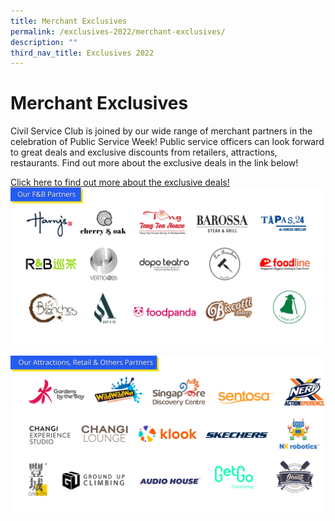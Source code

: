 ```yaml
---
title: Merchant Exclusives
permalink: /exclusives-2022/merchant-exclusives/
description: ""
third_nav_title: Exclusives 2022
---
```



# Merchant Exclusives

Civil Service Club is joined by our wide range of merchant partners in the celebration of Public Service Week! Public service officers can look forward to great deals and exclusive discounts from retailers, attractions, restaurants. Find out more about the exclusive deals in the link below! 

[Click here to find out more about the exclusive deals!](https://go.gov.sg/psw22-csclub-exclusives)
![](/images/F&B%20Partners_1.png)

![](/images/Attractions_Retail_Others%20Partners_2.png)